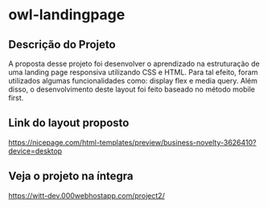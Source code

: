 # owl-landingpage
## Descrição do Projeto
A proposta desse projeto foi desenvolver o aprendizado na estruturação de uma landing page responsiva utilizando CSS e HTML. Para tal efeito, foram utilizados algumas funcionalidades como: display flex e media query. Além disso, o desenvolvimento deste layout foi feito baseado no método mobile first.
## Link do layout proposto
https://nicepage.com/html-templates/preview/business-novelty-3626410?device=desktop
## Veja o projeto na íntegra
https://witt-dev.000webhostapp.com/project2/
